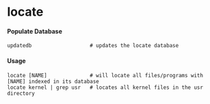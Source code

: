 locate
======

#### Populate Database

	updatedb                   # updates the locate database

#### Usage

	locate [NAME]  			   # will locate all files/programs with [NAME] indexed in its database 
	locate kernel | grep usr   # locates all kernel files in the usr directory
